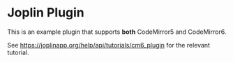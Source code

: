 # Joplin Plugin

This is an example plugin that supports **both** CodeMirror5 and CodeMirror6.

See https://joplinapp.org/help/api/tutorials/cm6_plugin for the relevant tutorial.
